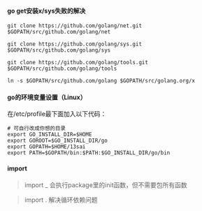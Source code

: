 #### go get安装x/sys失败的解决

```
git clone https://github.com/golang/net.git $GOPATH/src/github.com/golang/net

git clone https://github.com/golang/sys.git $GOPATH/src/github.com/golang/sys

git clone https://github.com/golang/tools.git $GOPATH/src/github.com/golang/tools

ln -s $GOPATH/src/github.com/golang $GOPATH/src/golang.org/x
```


#### go的环境变量设置（Linux）

在/etc/profile最下面加入以下代码：

```
# 可自行改成你想的目录
export GO_INSTALL_DIR=$HOME
export GOROOT=$GO_INSTALL_DIR/go
export GOPATH=$HOME/13sai
export PATH=$GOPATH/bin:$PATH:$GO_INSTALL_DIR/go/bin
```


#### import

> import _  会执行package里的init函数，但不需要包所有函数

> import .  解决循环依赖问题

